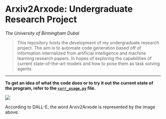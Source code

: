 # Arxiv2Arxode: Undergraduate Research Project
*The University of Birmingham Dubai*

> This repository hosts the development of my undergraduate research project. The aim is to automate code generation based off of information internalized from artificial intelligence and machine learning research papers. In hopes of exploring the capabilities of current state-of-the-art models and how to pose them as task solving agents.

----------

__To get an idea of what the code does or to try it out the current state of the program, refer to the [`curr_usage.py`](./curr_usage.py) file.__


<img src="./imgs/DALL·E 2023-12-16 14.50.png" > </img>

According to DALL-E, the word Arxiv2Arxode is represented by the image above.
